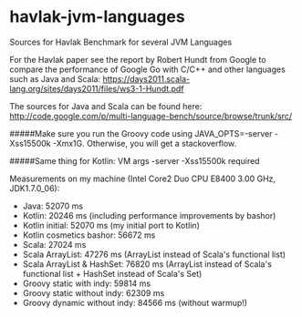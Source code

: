 havlak-jvm-languages
====================

Sources for Havlak Benchmark for several JVM Languages


For the Havlak paper see the report by Robert Hundt from Google to compare the performance of Google Go with C/C++
and other languages such as Java and Scala: https://days2011.scala-lang.org/sites/days2011/files/ws3-1-Hundt.pdf

The sources for Java and Scala can be found here: http://code.google.com/p/multi-language-bench/source/browse/trunk/src/

#####Make sure you run the Groovy code using JAVA_OPTS=-server -Xss15500k -Xmx1G. Otherwise, you will get a stackoverflow.

#####Same thing for Kotlin: VM args -server -Xss15500k required 

Measurements on my machine (Intel Core2 Duo CPU E8400 3.00 GHz, JDK1.7.0_06):

- Java: 52070 ms
- Kotlin: 20246 ms (including performance improvements by bashor)
- Kotlin initial: 52070 ms (my initial port to Kotlin)
- Kotlin cosmetics bashor: 56672 ms
- Scala: 27024 ms
- Scala ArrayList: 47276 ms (ArrayList instead of Scala's functional list)
- Scala ArrayList & HashSet: 76820 ms (ArrayList instead of Scala's functional list + HashSet instead of Scala's Set)
- Groovy static with indy: 59814 ms
- Groovy static without indy: 62309 ms
- Groovy dynamic without indy: 84566 ms (without warmup!)
